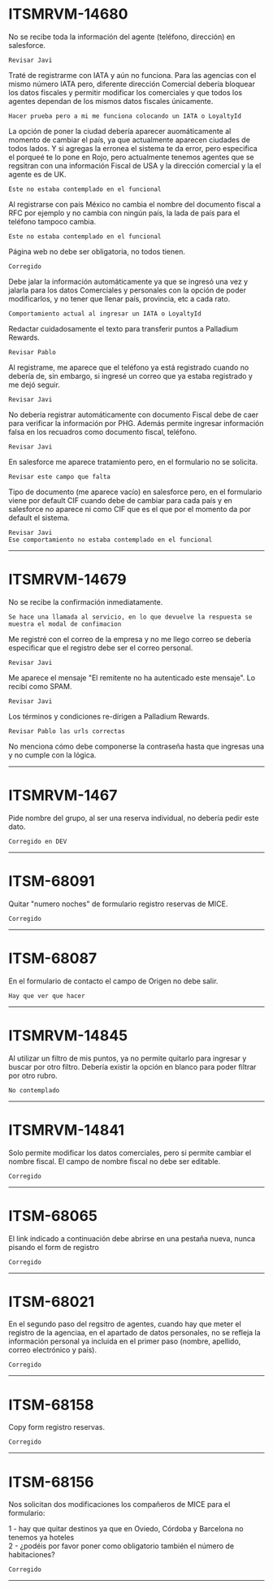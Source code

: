 # ITSMRVM-14680

No se recibe toda la información del agente (teléfono, dirección) en salesforce. 

	Revisar Javi

Traté de registrarme con IATA y aún no funciona. Para las agencias con el mismo número IATA pero, diferente dirección Comercial debería bloquear los datos fiscales y permitir modificar los comerciales y que todos los agentes dependan de los mismos datos fiscales únicamente.

	Hacer prueba pero a mi me funciona colocando un IATA o LoyaltyId

La opción de poner la ciudad debería aparecer auomáticamente al momento de cambiar el país, ya que actualmente aparecen ciudades de todos lados. Y si agregas la erronea el sistema te da error, pero especifica el porqueé te lo pone en Rojo, pero actualmente tenemos agentes que se regsitran con una información Fiscal de USA y la dirección comercial y la el agente es de UK.

	Este no estaba contemplado en el funcional

Al registrarse con país México no cambia el nombre del documento fiscal a RFC por ejemplo y no cambia con ningún país, la lada de país para el teléfono tampoco cambia.

	Este no estaba contemplado en el funcional

Página web no debe ser obligatoria, no todos tienen.

	Corregido

Debe jalar la información automáticamente ya que se ingresó una vez y jalarla para los datos Comerciales y personales con la opción de poder modificarlos, y no tener que llenar país, provincia, etc a cada rato.

	Comportamiento actual al ingresar un IATA o LoyaltyId 

Redactar cuidadosamente el texto para transferir puntos a Palladium Rewards.

	Revisar Pablo

Al registrame, me aparece que el teléfono ya está registrado cuando no debería de, sin embargo, si ingresé un correo que ya estaba registrado y me dejó seguir.

	Revisar Javi

No debería registrar automáticamente con documento Fiscal debe de caer para verificar la información por PHG. Además permite ingresar información falsa en los recuadros como documento fiscal, teléfono.

	Revisar Javi

En salesforce me aparece tratamiento pero, en el formulario no se solicita.

	Revisar este campo que falta

Tipo de documento (me aparece vacío) en salesforce pero, en el formulario viene por default CIF cuando debe de cambiar para cada país y en salesforce no aparece ni como CIF que es el que por el momento da por default el sistema.

	Revisar Javi
	Ese comportamiento no estaba contemplado en el funcional

---

# ITSMRVM-14679

No se recibe la confirmación inmediatamente.

	Se hace una llamada al servicio, en lo que devuelve la respuesta se muestra el modal de confimacion

Me registré con el correo de la empresa y no me llego correo se debería especificar que el registro debe ser el correo personal.

	Revisar Javi

Me aparece el mensaje "El remitente no ha autenticado este mensaje".
Lo recibí como SPAM.

	Revisar Javi

Los términos y condiciones re-dirigen a Palladium Rewards.

	Revisar Pablo las urls correctas

No menciona cómo debe componerse la contraseña hasta que ingresas una y no cumple con la lógica.

	

---

# ITSMRVM-1467

Pide nombre del grupo, al ser una reserva individual, no debería pedir este dato.

	Corregido en DEV

---
# ITSM-68091

Quitar "numero noches" de formulario registro reservas de MICE.

	Corregido

---
# ITSM-68087

En el formulario de contacto el campo de Origen no debe salir.

	Hay que ver que hacer

---
# ITSMRVM-14845

Al utilizar un filtro de mis puntos, ya no permite quitarlo para ingresar y buscar por otro filtro. Debería existir la opción en blanco para poder filtrar por otro rubro.

	No contemplado

---
# ITSMRVM-14841

Solo permite modificar los datos comerciales, pero si permite cambiar el nombre fiscal. El campo de nombre fiscal no debe ser editable.

	Corregido

---
# ITSM-68065

El link indicado a continuación debe abrirse en una pestaña nueva, nunca pisando el form de registro

	Corregido

---
# ITSM-68021

En el segundo paso del regsitro de agentes, cuando hay que meter el registro de la agenciaa, en el apartado de datos personales, no se refleja la información personal ya incluida en el primer paso (nombre, apellido, correo electrónico y país).

	Corregido

---
# ITSM-68158

Copy form registro reservas.

	Corregido

---
# ITSM-68156

Nos solicitan dos modificaciones los compañeros de MICE para el formulario:

1 - hay que quitar destinos ya que en Oviedo, Córdoba y Barcelona no tenemos ya hoteles  
2 - ¿podéis por favor poner como obligatorio también el número de habitaciones?

	Corregido

---
# 

